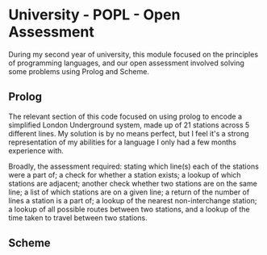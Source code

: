 # University - POPL - Open Assessment
During my second year of university, this module focused on the principles of programming languages, and our open assessment involved solving some problems using  Prolog and Scheme.

## Prolog
The relevant section of this code focused on using prolog to encode a simplified London Underground system, made up of 21 stations across 5 different lines. My solution is by no means perfect, but I feel it's a strong representation of my abilities for a language I only had a few months experience with.

Broadly, the assessment required: stating which line(s) each of the stations were a part of; a check for whether a station exists; a lookup of which stations are adjacent; another check whether two stations are on the same line; a list of which stations are on a given line; a return of the number of lines a station is a part of; a lookup of the nearest non-interchange station; a lookup of all possible routes between two stations, and a lookup of the time taken to travel between two stations.

## Scheme